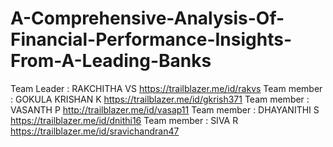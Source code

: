 # A-Comprehensive-Analysis-Of-Financial-Performance-Insights-From-A-Leading-Banks
Team Leader : RAKCHITHA VS https://trailblazer.me/id/rakvs
Team member : GOKULA KRISHAN K https://trailblazer.me/id/gkrish371
Team member : VASANTH P http://trailblazer.me/id/vasap11
Team member : DHAYANITHI S https://trailblazer.me/id/dnithi16
Team member : SIVA R https://trailblazer.me/id/sravichandran47
